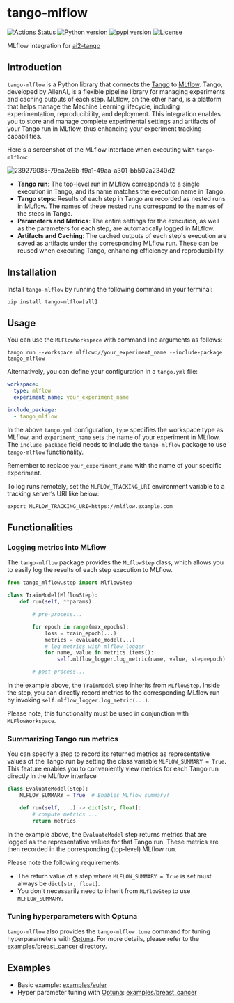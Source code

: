 # tango-mlflow

[![Actions Status](https://github.com/altescy/tango-mlflow/workflows/CI/badge.svg)](https://github.com/altescy/tango-mlflow/actions/workflows/ci.yml)
[![Python version](https://img.shields.io/pypi/pyversions/tango-mlflow)](https://github.com/altescy/tango-mlflow)
[![pypi version](https://img.shields.io/pypi/v/tango-mlflow)](https://pypi.org/project/tango-mlflow/)
[![License](https://img.shields.io/github/license/altescy/tango-mlflow)](https://github.com/altescy/tango-mlflow/blob/main/LICENSE)

MLflow integration for [ai2-tango](https://github.com/allenai/tango)

## Introduction

`tango-mlflow` is a Python library that connects the [Tango](https://github.com/allenai/tango) to [MLflow](https://mlflow.org/).
Tango, developed by AllenAI, is a flexible pipeline library for managing experiments and caching outputs of each step.
MLflow, on the other hand, is a platform that helps manage the Machine Learning lifecycle, including experimentation, reproducibility, and deployment.
This integration enables you to store and manage complete experimental settings and artifacts of your Tango run in MLflow, thus enhancing your experiment tracking capabilities.

Here's a screenshot of the MLflow interface when executing with `tango-mlflow`:

![239279085-79ca2c6b-f9a1-49aa-a301-bb502a2340d2](https://github.com/altescy/tango-mlflow/assets/16734471/d41c6d08-faec-4ea0-8b23-fbc8c6147626)

- **Tango run**: The top-level run in MLflow corresponds to a single execution in Tango, and its name matches the execution name in Tango.
- **Tango steps**: Results of each step in Tango are recorded as nested runs in MLflow. The names of these nested runs correspond to the names of the steps in Tango.
- **Parameters and Metrics**: The entire settings for the execution, as well as the parameters for each step, are automatically logged in MLflow.
- **Artifacts and Caching**: The cached outputs of each step's execution are saved as artifacts under the corresponding MLflow run. These can be reused when executing Tango, enhancing efficiency and reproducibility.

## Installation

Install `tango-mlflow` by running the following command in your terminal:

```shell
pip install tango-mlflow[all]
```

## Usage

You can use the `MLFlowWorkspace` with command line arguments as follows:

```shell
tango run --workspace mlflow://your_experiment_name --include-package tango_mlflow
```

Alternatively, you can define your configuration in a `tango.yml` file:

```tango.yml
workspace:
  type: mlflow
  experiment_name: your_experiment_name

include_package:
  - tango_mlflow
```

In the above `tango.yml` configuration, `type` specifies the workspace type as MLflow, and `experiment_name` sets the name of your experiment in MLflow.
The `include_package` field needs to include the `tango_mlflow` package to use `tango-mlflow` functionality.

Remember to replace `your_experiment_name` with the name of your specific experiment.

To log runs remotely, set the `MLFLOW_TRACKING_URI` environment variable to a tracking server’s URI like below:

```shell
export MLFLOW_TRACKING_URI=https://mlflow.example.com
```

## Functionalities

### Logging metrics into MLflow

The `tango-mlflow` package provides the `MLflowStep` class, which allows you to easily log the results of each step execution to MLflow.

```python
from tango_mlflow.step import MlflowStep

class TrainModel(MlflowStep):
    def run(self, **params):

        # pre-process...

        for epoch in range(max_epochs):
            loss = train_epoch(...)
            metrics = evaluate_model(...)
            # log metrics with mlflow_logger
            for name, value in metrics.items():
                self.mlflow_logger.log_metric(name, value, step=epoch)

        # post-process...
```

In the example above, the `TrainModel` step inherits from `MLflowStep`.
Inside the step, you can directly record metrics to the corresponding MLflow run by invoking `self.mlflow_logger.log_metric(...)`.

Please note, this functionality must be used in conjunction with `MLFlowWorkspace`.

### Summarizing Tango run metrics

You can specify a step to record its returned metrics as representative values of the Tango run by setting the class variable `MLFLOW_SUMMARY = True`.
This feature enables you to conveniently view metrics for each Tango run directly in the MLflow interface

```python
class EvaluateModel(Step):
    MLFLOW_SUMMARY = True  # Enables MLflow summary!

    def run(self, ...) -> dict[str, float]:
        # compute metrics ...
        return metrics
```

In the example above, the `EvaluateModel` step returns metrics that are logged as the representative values for that Tango run. These metrics are then recorded in the corresponding (top-level) MLflow run.

Please note the following requirements:
- The return value of a step where `MLFLOW_SUMMARY = True` is set must always be `dict[str, float]`.
- You don't necessarily need to inherit from `MLflowStep` to use `MLFLOW_SUMMARY`.

### Tuning hyperparameters with Optuna

`tango-mlflow` also provides the `tango-mlflow tune` command for tuning hyperparameters with [Optuna](https://optuna.org/).
For more details, please refer to the [examples/breast_cancer](https://github.com/altescy/tango-mlflow/tree/main/examples/breast_cancer) directory.

## Examples

- Basic example: [examples/euler](https://github.com/altescy/tango-mlflow/tree/main/examples/euler)
- Hyper parameter tuning with [Optuna](https://optuna.org/): [examples/breast_cancer](https://github.com/altescy/tango-mlflow/tree/main/examples/breast_cancer)
